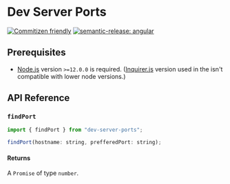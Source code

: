 # Dev Server Ports

[![Commitizen friendly](https://img.shields.io/badge/commitizen-friendly-brightgreen.svg)](http://commitizen.github.io/cz-cli/)
[![semantic-release: angular](https://img.shields.io/badge/semantic--release-angular-e10079?logo=semantic-release)](https://github.com/semantic-release/semantic-release)

## Prerequisites

- [Node.js](https://nodejs.org/en/download/) version `>=12.0.0` is required. ([Inquirer.js](https://github.com/SBoudrias/Inquirer.js) version used in the isn't compatible with lower node versions.)

## API Reference

### `findPort`

```js
import { findPort } from "dev-server-ports";

findPort(hostname: string, prefferedPort: string);
```

#### Returns

A `Promise` of type `number`.
